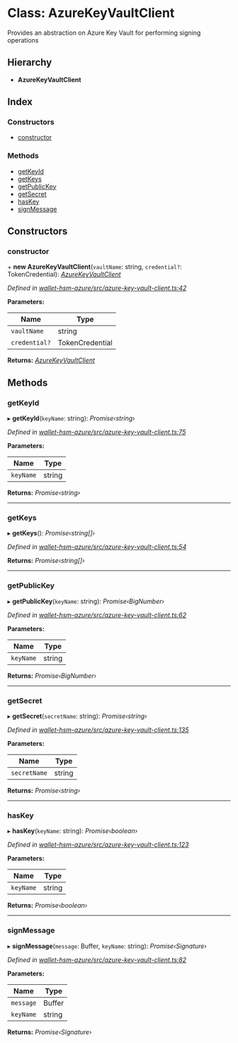 # Class: AzureKeyVaultClient

Provides an abstraction on Azure Key Vault for performing signing operations

## Hierarchy

* **AzureKeyVaultClient**

## Index

### Constructors

* [constructor](_azure_key_vault_client_.azurekeyvaultclient.md#constructor)

### Methods

* [getKeyId](_azure_key_vault_client_.azurekeyvaultclient.md#getkeyid)
* [getKeys](_azure_key_vault_client_.azurekeyvaultclient.md#getkeys)
* [getPublicKey](_azure_key_vault_client_.azurekeyvaultclient.md#getpublickey)
* [getSecret](_azure_key_vault_client_.azurekeyvaultclient.md#getsecret)
* [hasKey](_azure_key_vault_client_.azurekeyvaultclient.md#haskey)
* [signMessage](_azure_key_vault_client_.azurekeyvaultclient.md#signmessage)

## Constructors

###  constructor

\+ **new AzureKeyVaultClient**(`vaultName`: string, `credential?`: TokenCredential): *[AzureKeyVaultClient](_azure_key_vault_client_.azurekeyvaultclient.md)*

*Defined in [wallet-hsm-azure/src/azure-key-vault-client.ts:42](https://github.com/celo-org/celo-monorepo/blob/master/packages/sdk/wallets/wallet-hsm-azure/src/azure-key-vault-client.ts#L42)*

**Parameters:**

Name | Type |
------ | ------ |
`vaultName` | string |
`credential?` | TokenCredential |

**Returns:** *[AzureKeyVaultClient](_azure_key_vault_client_.azurekeyvaultclient.md)*

## Methods

###  getKeyId

▸ **getKeyId**(`keyName`: string): *Promise‹string›*

*Defined in [wallet-hsm-azure/src/azure-key-vault-client.ts:75](https://github.com/celo-org/celo-monorepo/blob/master/packages/sdk/wallets/wallet-hsm-azure/src/azure-key-vault-client.ts#L75)*

**Parameters:**

Name | Type |
------ | ------ |
`keyName` | string |

**Returns:** *Promise‹string›*

___

###  getKeys

▸ **getKeys**(): *Promise‹string[]›*

*Defined in [wallet-hsm-azure/src/azure-key-vault-client.ts:54](https://github.com/celo-org/celo-monorepo/blob/master/packages/sdk/wallets/wallet-hsm-azure/src/azure-key-vault-client.ts#L54)*

**Returns:** *Promise‹string[]›*

___

###  getPublicKey

▸ **getPublicKey**(`keyName`: string): *Promise‹BigNumber›*

*Defined in [wallet-hsm-azure/src/azure-key-vault-client.ts:62](https://github.com/celo-org/celo-monorepo/blob/master/packages/sdk/wallets/wallet-hsm-azure/src/azure-key-vault-client.ts#L62)*

**Parameters:**

Name | Type |
------ | ------ |
`keyName` | string |

**Returns:** *Promise‹BigNumber›*

___

###  getSecret

▸ **getSecret**(`secretName`: string): *Promise‹string›*

*Defined in [wallet-hsm-azure/src/azure-key-vault-client.ts:135](https://github.com/celo-org/celo-monorepo/blob/master/packages/sdk/wallets/wallet-hsm-azure/src/azure-key-vault-client.ts#L135)*

**Parameters:**

Name | Type |
------ | ------ |
`secretName` | string |

**Returns:** *Promise‹string›*

___

###  hasKey

▸ **hasKey**(`keyName`: string): *Promise‹boolean›*

*Defined in [wallet-hsm-azure/src/azure-key-vault-client.ts:123](https://github.com/celo-org/celo-monorepo/blob/master/packages/sdk/wallets/wallet-hsm-azure/src/azure-key-vault-client.ts#L123)*

**Parameters:**

Name | Type |
------ | ------ |
`keyName` | string |

**Returns:** *Promise‹boolean›*

___

###  signMessage

▸ **signMessage**(`message`: Buffer, `keyName`: string): *Promise‹Signature›*

*Defined in [wallet-hsm-azure/src/azure-key-vault-client.ts:82](https://github.com/celo-org/celo-monorepo/blob/master/packages/sdk/wallets/wallet-hsm-azure/src/azure-key-vault-client.ts#L82)*

**Parameters:**

Name | Type |
------ | ------ |
`message` | Buffer |
`keyName` | string |

**Returns:** *Promise‹Signature›*
